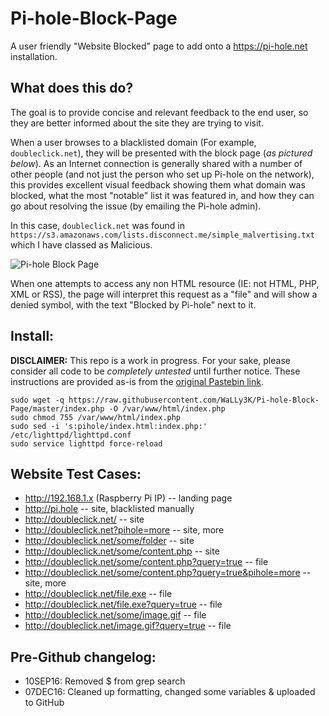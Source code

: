 # Pi-hole-Block-Page
A user friendly "Website Blocked" page to add onto a https://pi-hole.net installation.

## What does this do?
The goal is to provide concise and relevant feedback to the end user, so they are better informed about the site they are trying to visit.

When a user browses to a blacklisted domain (For example, `doubleclick.net`), they will be presented with the block page (*as pictured below*). As an Internet connection is generally shared with a number of other people (and not just the person who set up Pi-hole on the network), this provides excellent visual feedback showing them what domain was blocked, what the most "notable" list it was featured in, and how they can go about resolving the issue (by emailing the Pi-hole admin).

In this case, `doubleclick.net` was found in `https://s3.amazonaws.com/lists.disconnect.me/simple_malvertising.txt` which I have classed as Malicious.

![Pi-hole Block Page](http://i.imgur.com/1sdGFt7.png)

When one attempts to access any non HTML resource (IE: not HTML, PHP, XML or RSS), the page will interpret this request as a "file" and will show a denied symbol, with the text "Blocked by Pi-hole" next to it.

## Install:
**DISCLAIMER:** This repo is a work in progress. For your sake, please consider all code to be *completely untested* until further notice. These instructions are provided as-is from the [original Pastebin link](http://pastebin.com/gtnM5ihU).


````
sudo wget -q https://raw.githubusercontent.com/WaLLy3K/Pi-hole-Block-Page/master/index.php -O /var/www/html/index.php
sudo chmod 755 /var/www/html/index.php
sudo sed -i 's:pihole/index.html:index.php:' /etc/lighttpd/lighttpd.conf
sudo service lighttpd force-reload
````

## Website Test Cases:

* http://192.168.1.x (Raspberry Pi IP) -- landing page
* http://pi.hole -- site, blacklisted manually
* http://doubleclick.net/ -- site
* http://doubleclick.net?pihole=more -- site, more
* http://doubleclick.net/some/folder -- site
* http://doubleclick.net/some/content.php -- site
* http://doubleclick.net/some/content.php?query=true -- file
* http://doubleclick.net/some/content.php?query=true&pihole=more -- site, more
* http://doubleclick.net/file.exe -- file
* http://doubleclick.net/file.exe?query=true -- file
* http://doubleclick.net/some/image.gif -- file
* http://doubleclick.net/image.gif?query=true -- file
 
 
## Pre-Github changelog:

* 10SEP16: Removed $ from grep search
* 07DEC16: Cleaned up formatting, changed some variables & uploaded to GitHub
